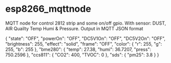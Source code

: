 # esp8266_mqttnode
MQTT node for control 2812 strip and some on/off gpio. With sensor: DUST, AIR Quailty Temp Humi &amp; Pressure. Output in MQTT JSON format

{
  "state": "OFF",
  "powerOn": "OFF",
  "DC5V1On": "OFF",
  "DC5V2On": "OFF",
  "brightness": 255,
  "effect": "solid",
  "frame": "OFF",
  "color": {
    "r": 255,
    "g": 255,
    "b": 255
  },
  "bme280": {
    "temp": 27.38,
    "humi": 36.7207,
    "press": 750.2596
  },
  "ccs811": {
    "CO2": 400,
    "TVOC": 0
  },
  "sds": {
    "pm25": 3.8
  }
}
